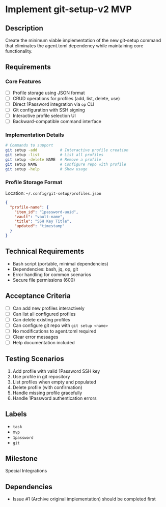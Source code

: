 # Implement git-setup-v2 MVP

## Description

Create the minimum viable implementation of the new git-setup command that eliminates the agent.toml dependency while maintaining core functionality.

## Requirements

### Core Features
- [ ] Profile storage using JSON format
- [ ] CRUD operations for profiles (add, list, delete, use)
- [ ] Direct 1Password integration via `op` CLI
- [ ] Git configuration with SSH signing
- [ ] Interactive profile selection UI
- [ ] Backward-compatible command interface

### Implementation Details

```bash
# Commands to support
git setup -add          # Interactive profile creation
git setup -list         # List all profiles
git setup -delete NAME  # Remove a profile
git setup NAME          # Configure repo with profile
git setup -help         # Show usage
```

### Profile Storage Format

Location: `~/.config/git-setup/profiles.json`

```json
{
  "profile-name": {
    "item_id": "1password-uuid",
    "vault": "vault-name",
    "title": "SSH Key Title",
    "updated": "timestamp"
  }
}
```

## Technical Requirements

- Bash script (portable, minimal dependencies)
- Dependencies: bash, jq, op, git
- Error handling for common scenarios
- Secure file permissions (600)

## Acceptance Criteria

- [ ] Can add new profiles interactively
- [ ] Can list all configured profiles
- [ ] Can delete existing profiles
- [ ] Can configure git repo with `git setup <name>`
- [ ] No modifications to agent.toml required
- [ ] Clear error messages
- [ ] Help documentation included

## Testing Scenarios

1. Add profile with valid 1Password SSH key
2. Use profile in git repository
3. List profiles when empty and populated
4. Delete profile (with confirmation)
5. Handle missing profile gracefully
6. Handle 1Password authentication errors

## Labels

- `task`
- `mvp`
- `1password`
- `git`

## Milestone

Special Integrations

## Dependencies

- Issue #1 (Archive original implementation) should be completed first

